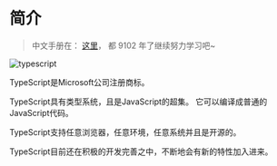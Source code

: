# 简介

> 中文手册在： [这里](https://typescript.bootcss.com/)， 都 9102 年了继续努力学习吧~

![typescript](https://typescript.bootcss.com/images/typescript.svg)

TypeScript是Microsoft公司注册商标。

TypeScript具有类型系统，且是JavaScript的超集。 它可以编译成普通的JavaScript代码。

TypeScript支持任意浏览器，任意环境，任意系统并且是开源的。

TypeScript目前还在积极的开发完善之中，不断地会有新的特性加入进来。